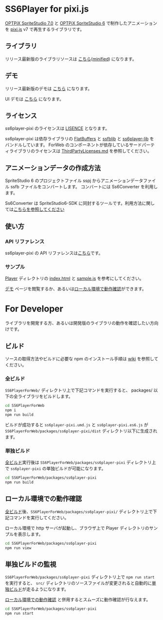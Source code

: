 # SS6Player for pixi.js

[OPTPiX SpriteStudio 7.0](https://www.webtech.co.jp/help/ja/spritestudio7/download/) と [OPTPiX SpriteStudio 6](https://www.webtech.co.jp/help/ja/spritestudio/download/) で制作したアニメーションを [pixi.js](https://www.pixijs.com/) v7 で再生するライブラリです。

## ライブラリ

リリース最新版のライブラリソースは [こちら](https://spritestudio.github.io/SS6PlayerForWeb/Player/ss6player-pixi.umd.js)([minified](https://spritestudio.github.io/SS6PlayerForWeb/Player/ss6player-pixi.min.js)) になります。

## デモ

リリース最新版のデモは [こちら](https://spritestudio.github.io/SS6PlayerForWeb/Player/index.html) になります。

UI デモは [こちら](https://spritestudio.github.io/SS6PlayerForWeb/ui-examples/index.html) になります。

## ライセンス
ss6player-pixi のライセンスは [LISENCE](../../LICENSE) となります。

ss6player-pixi は依存ライブラリの [FlatBuffers](https://google.github.io/flatbuffers/) と [ssfblib](../ssfblib) と [ss6player-lib](../ss6player-lib) をバンドルしています。
ForWeb のコンポーネントが依存しているサードパーティライブラリのライセンスは [ThirdPartyLicenses.md](../../ThirdPartyLicenses.md) を参照してください。

## アニメーションデータの作成方法

SpriteStudio 6 のプロジェクトファイル sspj からアニメーションデータファイル ssfb ファイルをコンバートします。 コンバートには Ss6Converter を利用します。

Ss6Converter は SpriteStudio6-SDK に同封するツールです。利用方法に関しては[こちらを参照してください](https://github.com/SpriteStudio/SpriteStudio6-SDK/wiki/%E3%82%B3%E3%83%B3%E3%83%90%E3%83%BC%E3%82%BF%E3%81%AE%E4%BD%BF%E3%81%84%E6%96%B9)

## 使い方

### API リファレンス

ss6player-pixi の API リファレンスは[こちら](https://spritestudio.github.io/SS6PlayerForWeb/ss6player_pixi_api/index.html)です。

### サンプル

[Player](./Player/) ディレクトリの [index.html](./Player/index.html) と [sample.js](./Player/sample.js) を参考にしてください。

[デモ](#デモ) ページを閲覧するか、あるいは[ローカル環境で動作確認](#ローカル環境での動作確認)ができます。


# For Developer

ライブラリを開発する方、あるいは開発版のライブラリの動作を確認したい方向けです。

## ビルド

ソースの取得方法やビルドに必要な npm のインストール手順は [wiki](https://github.com/SpriteStudio/SS6PlayerForWeb/wiki) を参照してください。

### 全ビルド

`SS6PlayerForWeb/` ディレクトリ上で下記コマンドを実行すると、 packages/ 以下の全ライブラリをビルドします。

```bash
cd SS6PlayerForWeb
npm i
npm run build
```

ビルドが成功すると `ss6player-pixi.umd.js` と `ss6player-pixi.es6.js` が `SS6PlayerForWeb/packages/ss6player-pixi/dist` ディレクトリ以下に生成されます。

### 単独ビルド

[全ビルド](#全ビルド)実行後は `SS6PlayerForWeb/packages/ss6player-pixi` ディレクトリ上で `ss6player-pixi` の単独ビルドが可能になります。

```bash
cd SS6PlayerForWeb/packages/ss6player-pixi
npm run build
```

## ローカル環境での動作確認

[全ビルド](#全ビルド)後、`SS6PlayerForWeb/packages/ss6player-pixi/` ディレクトリ上で下記コマンドを実行してください。

ローカル環境で http サーバが起動し、ブラウザ上で Player ディレクトリのサンプルを表示します。

```bash
cd SS6PlayerForWeb/packages/ss6player-pixi
npm run view
```

## 単独ビルドの監視

`SS6PlayerForWeb/packages/ss6player-pixi` ディレクトリ上で `npm run start` を実行すると、 `src/` ディレクトリのソースファイルが変更されると自動的に[単独ビルド](#単独ビルド)が走るようになります。 

[ローカル環境での動作確認](#ローカル環境での動作確認) と併用するとスムーズに動作確認が行なえます。

```bash
cd SS6PlayerForWeb/packages/ss6player-pixi
npm run start
```
